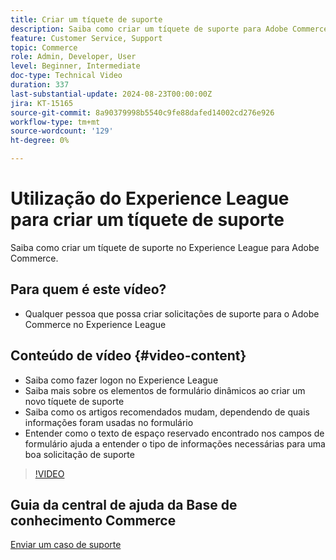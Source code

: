 ```yaml
---
title: Criar um tíquete de suporte
description: Saiba como criar um tíquete de suporte para Adobe Commerce no Experience League
feature: Customer Service, Support
topic: Commerce
role: Admin, Developer, User
level: Beginner, Intermediate
doc-type: Technical Video
duration: 337
last-substantial-update: 2024-08-23T00:00:00Z
jira: KT-15165
source-git-commit: 8a90379998b5540c9fe88dafed14002cd276e926
workflow-type: tm+mt
source-wordcount: '129'
ht-degree: 0%

---
```



# Utilização do Experience League para criar um tíquete de suporte

Saiba como criar um tíquete de suporte no Experience League para Adobe Commerce.

## Para quem é este vídeo?

* Qualquer pessoa que possa criar solicitações de suporte para o Adobe Commerce no Experience League

## Conteúdo de vídeo {#video-content}

* Saiba como fazer logon no Experience League
* Saiba mais sobre os elementos de formulário dinâmicos ao criar um novo tíquete de suporte
* Saiba como os artigos recomendados mudam, dependendo de quais informações foram usadas no formulário
* Entender como o texto de espaço reservado encontrado nos campos de formulário ajuda a entender o tipo de informações necessárias para uma boa solicitação de suporte

>[!VIDEO](https://video.tv.adobe.com/v/3449558?learn=on&captions=por_br)

## Guia da central de ajuda da Base de conhecimento Commerce

[Enviar um caso de suporte](https://experienceleague.adobe.com/pt-br/docs/commerce-knowledge-base/kb/help-center-guide/magento-help-center-user-guide#support-case)
